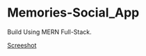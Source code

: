 # Memories-Social_App

Build Using MERN Full-Stack.

[Screeshot](https://i.ibb.co/CB4GLQ3/Screenshot-86.png)
